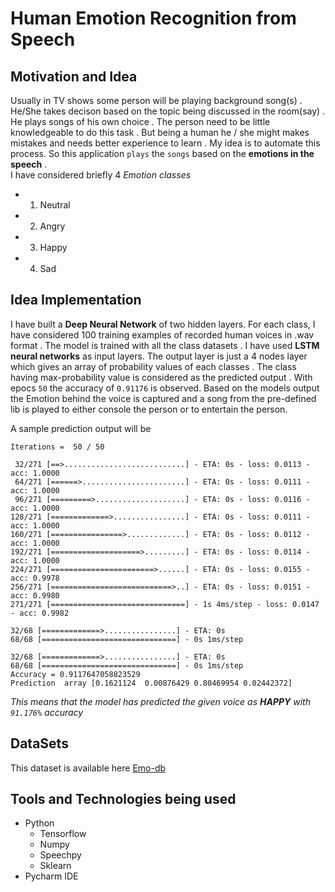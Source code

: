 # Human Emotion Recognition from Speech 

## Motivation and Idea
Usually in TV shows some person will be playing background song(s) . He/She takes decison based on the topic being discussed in the room(say) . He plays songs of his own choice . The person need to be little knowledgeable to do this task . But being a human he / she might makes mistakes and needs better experience to learn .
My idea is to automate this process. So this application `plays` the `songs` based on the __emotions in the speech__ .<br>
I have considered briefly 4 *Emotion classes* 
* 1. Neutral
* 2. Angry
* 3. Happy
* 4. Sad <br>

## Idea Implementation
I have built a **Deep Neural Network** of two hidden layers. For each class, I have considered 100 training examples of recorded human voices in .wav format . The model is trained with all the class datasets . I have used __LSTM neural networks__ as input layers. The output layer is just a 4 nodes layer which gives an array of probability values of each classes . The class having max-probability value is considered as the predicted output .
With epocs ``50`` the accuracy of ``0.91176`` is observed. Based on the models output the Emotion behind the voice is captured and a song from the pre-defined lib is played to either console the person or to entertain the person.

A sample prediction output will be
```
Iterations =  50 / 50

 32/271 [==>...........................] - ETA: 0s - loss: 0.0113 - acc: 1.0000
 64/271 [======>.......................] - ETA: 0s - loss: 0.0111 - acc: 1.0000
 96/271 [=========>....................] - ETA: 0s - loss: 0.0116 - acc: 1.0000
128/271 [=============>................] - ETA: 0s - loss: 0.0111 - acc: 1.0000
160/271 [================>.............] - ETA: 0s - loss: 0.0112 - acc: 1.0000
192/271 [====================>.........] - ETA: 0s - loss: 0.0114 - acc: 1.0000
224/271 [=======================>......] - ETA: 0s - loss: 0.0155 - acc: 0.9978
256/271 [===========================>..] - ETA: 0s - loss: 0.0151 - acc: 0.9980
271/271 [==============================] - 1s 4ms/step - loss: 0.0147 - acc: 0.9982

32/68 [=============>................] - ETA: 0s
68/68 [==============================] - 0s 1ms/step

32/68 [=============>................] - ETA: 0s
68/68 [==============================] - 0s 1ms/step
Accuracy = 0.9117647058823529
Prediction  array [0.1621124  0.00876429 0.80469954 0.02442372]

```
*This means that the model has predicted the given voice as **HAPPY** with ``91.176%`` accuracy*

## DataSets
This dataset is available here [Emo-db](http://www.emodb.bilderbar.info/download/)

## Tools and Technologies being used
* Python
  * Tensorflow
  * Numpy
  * Speechpy
  * Sklearn
* Pycharm IDE
  



